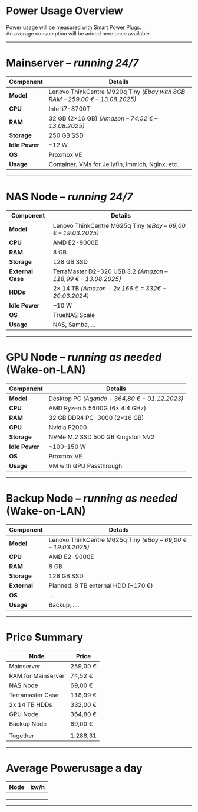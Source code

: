 # Power Usage Overview
Power usage will be measured with Smart Power Plugs.  
An average consumption will be added here once available.

---

# **Mainserver** – *running 24/7*
| Component       | Details                                                                     |
|-----------------|-----------------------------------------------------------------------------|
| **Model**       | Lenovo ThinkCentre M920q Tiny *(Ebay with 8GB RAM – 259,00 € – 13.08.2025)* |
| **CPU**         | Intel i7-8700T                                                              |
| **RAM**         | 32 GB (2×16 GB) *(Amazon – 74,52 € – 13.08.2025)*                           |
| **Storage**     | 250 GB SSD                                                                  |
| **Idle Power**  | ~12 W                                                                       |
| **OS**          | Proxmox VE                                                                  |
| **Usage**       | Container, VMs for Jellyfin, Immich, Nginx, etc.                            |

---

# **NAS Node** – *running 24/7*
| Component         | Details                                                               |
|-------------------|-----------------------------------------------------------------------|
| **Model**         | Lenovo ThinkCentre M625q Tiny *(eBay – 69,00 € – 19.03.2025)*         |
| **CPU**           | AMD E2-9000E                                                          |
| **RAM**           | 8 GB                                                                  |
| **Storage**       | 128 GB SSD                                                            |
| **External Case** | TerraMaster D2-320 USB 3.2 *(Amazon – 118,99 € – 13.08.2025)*         |
| **HDDs**          | 2× 14 TB *(Amazon - 2x 166 € = 332€ - 20.03.2024)*                    |
| **Idle Power**    | ~10 W                                                                 |
| **OS**            | TrueNAS Scale                                                         |
| **Usage**         | NAS, Samba, ...                                                       |

---

# **GPU Node** – *running as needed* (Wake-on-LAN)
| Component       | Details                                                                 |
|-----------------|-------------------------------------------------------------------------|
| **Model**       | Desktop PC *(Agando - 364,80 € - 01.12.2023)*                           |
| **CPU**         | AMD Ryzen 5 5600G (6× 4.4 GHz)                                          |
| **RAM**         | 32 GB DDR4 PC-3000 (2×16 GB)                                            |
| **GPU**         | Nvidia P2000                                                            |
| **Storage**     | NVMe M.2 SSD 500 GB Kingston NV2                                        |
| **Idle Power**  | ~100–150 W                                                              |
| **OS**          | Proxmox VE                                                              |
| **Usage**       | VM with GPU Passthrough                                                 |

---

# **Backup Node** – *running as needed* (Wake-on-LAN)
| Component       | Details                                                                 |
|-----------------|-------------------------------------------------------------------------|
| **Model**       | Lenovo ThinkCentre M625q Tiny *(eBay – 69,00 € – 19.03.2025)*           |
| **CPU**         | AMD E2-9000E                                                            |
| **RAM**         | 8 GB                                                                    |
| **Storage**     | 128 GB SSD                                                              |
| **External**    | Planned: 8 TB external HDD (~170 €)                                     |
| **OS**          | ...                                                                     |
| **Usage**       | Backup, ....                                                            |

---


# **Price Summary**
| Node                  | Price             |
|-----------------------|-------------------|
| Mainserver            | 259,00 €          |
| RAM for Mainserver    | 74,52 €           |
| NAS Node              | 69,00 €           |
| Terramaster Case      | 118,99 €          |
| 2x 14 TB HDDs         | 332,00 €          |
| GPU Node              | 364,80 €          |
| Backup Node           | 69,00 €           |
|                       |                   |
| Together              | 1.288,31          |

---

# **Average Powerusage a day**
| Node                  | kw/h              |
|-----------------------|-------------------|
|||
|||
|||

---